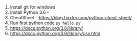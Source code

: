 1. Install git for windows
1. Install Python 3.6 - 
1. CheatSheet - https://blog.finxter.com/python-cheat-sheet/
1. Run first python code `py hello.py`
1. https://docs.python.org/3.6/library/
1. https://docs.python.org/3.6/library/csv.html